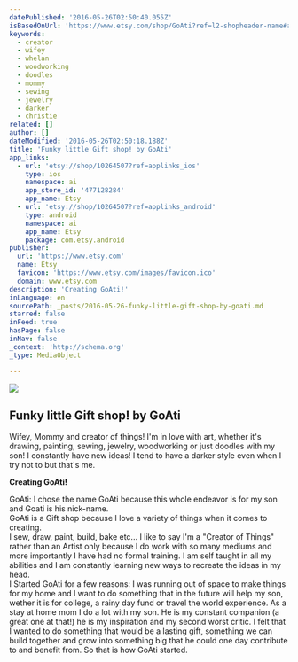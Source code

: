 ```yaml
---
datePublished: '2016-05-26T02:50:40.055Z'
isBasedOnUrl: 'https://www.etsy.com/shop/GoAti?ref=l2-shopheader-name#about'
keywords:
  - creator
  - wifey
  - whelan
  - woodworking
  - doodles
  - mommy
  - sewing
  - jewelry
  - darker
  - christie
related: []
author: []
dateModified: '2016-05-26T02:50:18.188Z'
title: 'Funky little Gift shop! by GoAti'
app_links:
  - url: 'etsy://shop/10264507?ref=applinks_ios'
    type: ios
    namespace: ai
    app_store_id: '477128284'
    app_name: Etsy
  - url: 'etsy://shop/10264507?ref=applinks_android'
    type: android
    namespace: ai
    app_name: Etsy
    package: com.etsy.android
publisher:
  url: 'https://www.etsy.com'
  name: Etsy
  favicon: 'https://www.etsy.com/images/favicon.ico'
  domain: www.etsy.com
description: 'Creating GoAti!'
inLanguage: en
sourcePath: _posts/2016-05-26-funky-little-gift-shop-by-goati.md
starred: false
inFeed: true
hasPage: false
inNav: false
_context: 'http://schema.org'
_type: MediaObject

---
```

<article style=""><img src="https://s3-us-west-2.amazonaws.com/the-grid-img/p/31af05523a40e8874d39b2b347b4d581202c51bc.jpg" /><h1>Funky little Gift shop! by GoAti</h1><p>Wifey, Mommy and creator of things! I'm in love with art, whether it's drawing, painting, sewing, jewelry, woodworking or just doodles with my son! I constantly have new ideas! I tend to have a darker style even when I try not to but that's me.</p></article>

**Creating GoAti!**

GoAti: I chose the name GoAti because this whole endeavor is for my son and Goati is his nick-name.  
GoAti is a Gift shop because I love a variety of things when it comes to creating.  
I sew, draw, paint, build, bake etc... I like to say I'm a "Creator of Things" rather than an Artist only because I do work with so many mediums and more importantly I have had no formal training. I am self taught in all my abilities and I am constantly learning new ways to recreate the ideas in my head.  
I Started GoAti for a few reasons: I was running out of space to make things for my home and I want to do something that in the future will help my son, wether it is for college, a rainy day fund or travel the world experience. As a stay at home mom I do a lot with my son. He is my constant companion (a great one at that!) he is my inspiration and my second worst critic. I felt that I wanted to do something that would be a lasting gift, something we can build together and grow into something big that he could one day contribute to and benefit from. So that is how GoAti started.